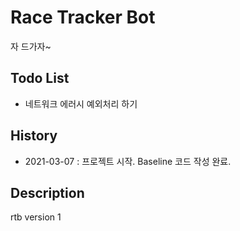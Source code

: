 Race Tracker Bot
==================
자 드가자~

Todo List
---------
 - 네트워크 에러시 예외처리 하기

History
---------
- 2021-03-07 : 프로젝트 시작. Baseline 코드 작성 완료.

Description
----------
rtb version 1